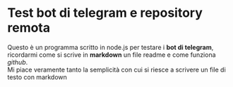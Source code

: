 # Test bot di telegram e repository remota

Questo è un programma scritto in node.js per testare i **bot di telegram**, ricordarmi
come si scrive in **markdown** un file readme e come funziona *github*.  
Mi piace veramente tanto la semplicità con cui si riesce a scrivere un file di testo con markdown
